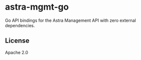 # astra-mgmt-go

Go API bindings for the Astra Management API with zero external dependencies.

## License

Apache 2.0